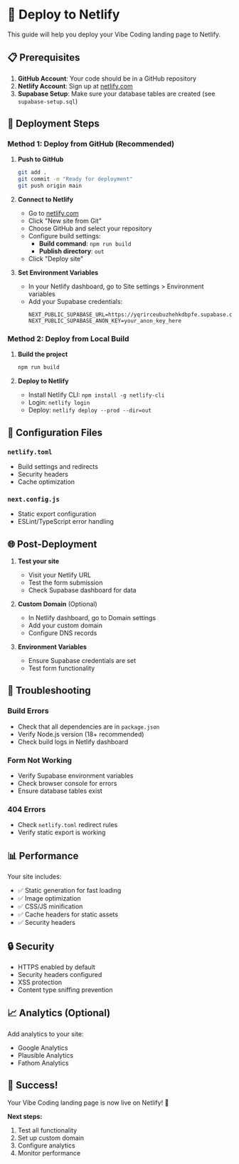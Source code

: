 # 🚀 Deploy to Netlify

This guide will help you deploy your Vibe Coding landing page to Netlify.

## 📋 Prerequisites

1. **GitHub Account**: Your code should be in a GitHub repository
2. **Netlify Account**: Sign up at [netlify.com](https://netlify.com)
3. **Supabase Setup**: Make sure your database tables are created (see `supabase-setup.sql`)

## 🎯 Deployment Steps

### Method 1: Deploy from GitHub (Recommended)

1. **Push to GitHub**
   ```bash
   git add .
   git commit -m "Ready for deployment"
   git push origin main
   ```

2. **Connect to Netlify**
   - Go to [netlify.com](https://netlify.com)
   - Click "New site from Git"
   - Choose GitHub and select your repository
   - Configure build settings:
     - **Build command**: `npm run build`
     - **Publish directory**: `out`
   - Click "Deploy site"

3. **Set Environment Variables**
   - In your Netlify dashboard, go to Site settings > Environment variables
   - Add your Supabase credentials:
     ```
     NEXT_PUBLIC_SUPABASE_URL=https://yqrirceubuzhehkdbpfe.supabase.co
     NEXT_PUBLIC_SUPABASE_ANON_KEY=your_anon_key_here
     ```

### Method 2: Deploy from Local Build

1. **Build the project**
   ```bash
   npm run build
   ```

2. **Deploy to Netlify**
   - Install Netlify CLI: `npm install -g netlify-cli`
   - Login: `netlify login`
   - Deploy: `netlify deploy --prod --dir=out`

## 🔧 Configuration Files

### `netlify.toml`
- Build settings and redirects
- Security headers
- Cache optimization

### `next.config.js`
- Static export configuration
- ESLint/TypeScript error handling

## 🌐 Post-Deployment

1. **Test your site**
   - Visit your Netlify URL
   - Test the form submission
   - Check Supabase dashboard for data

2. **Custom Domain** (Optional)
   - In Netlify dashboard, go to Domain settings
   - Add your custom domain
   - Configure DNS records

3. **Environment Variables**
   - Ensure Supabase credentials are set
   - Test form functionality

## 🐛 Troubleshooting

### Build Errors
- Check that all dependencies are in `package.json`
- Verify Node.js version (18+ recommended)
- Check build logs in Netlify dashboard

### Form Not Working
- Verify Supabase environment variables
- Check browser console for errors
- Ensure database tables exist

### 404 Errors
- Check `netlify.toml` redirect rules
- Verify static export is working

## 📊 Performance

Your site includes:
- ✅ Static generation for fast loading
- ✅ Image optimization
- ✅ CSS/JS minification
- ✅ Cache headers for static assets
- ✅ Security headers

## 🔒 Security

- HTTPS enabled by default
- Security headers configured
- XSS protection
- Content type sniffing prevention

## 📈 Analytics (Optional)

Add analytics to your site:
- Google Analytics
- Plausible Analytics
- Fathom Analytics

## 🎉 Success!

Your Vibe Coding landing page is now live on Netlify! 🚀

**Next steps:**
1. Test all functionality
2. Set up custom domain
3. Configure analytics
4. Monitor performance 